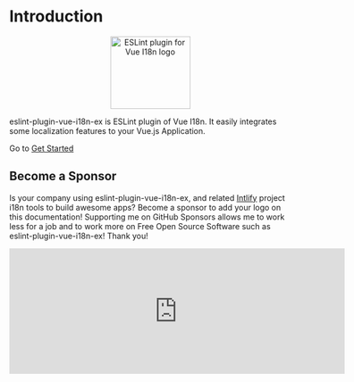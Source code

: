 # Introduction

<p align="center"><img width="143px" height="130px" src="/eslint-plugin-vue-i18n-ex.svg" alt="ESLint plugin for Vue I18n logo"></p>

eslint-plugin-vue-i18n-ex is ESLint plugin of Vue I18n. It easily integrates some localization features to your Vue.js Application.

Go to [Get Started](./started.md)

## Become a Sponsor

Is your company using eslint-plugin-vue-i18n-ex, and related [Intlify](https://github.com/intlify) project i18n tools to build awesome apps? Become a sponsor to add your logo on this documentation! Supporting me on GitHub Sponsors allows me to work less for a job and to work more on Free Open Source Software such as eslint-plugin-vue-i18n-ex! Thank you!

<p style="text-align: center;">
  <iframe src="https://github.com/sponsors/ota-meshi/card" title="Sponsor ota-meshi" height="225" width="600" style="border: 0;"></iframe>
</p>

